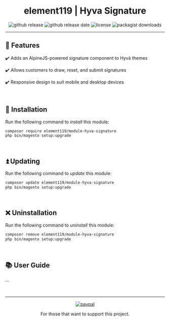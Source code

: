 <div align="center">

<!-- Module Image Here -->

</div>

<h1 align="center">element119 | Hyva Signature</h1>

<div align="center">

![github release](https://img.shields.io/github/v/release/pykettk/module-hyva-signature?color=ffbf00&label=version)
![github release date](https://img.shields.io/github/release-date/pykettk/module-hyva-signature?color=8b32a8&label=last%20release)
![license](https://img.shields.io/badge/license-OSL-ff00dd.svg)
![packagist downloads](https://img.shields.io/packagist/dt/element119/module-hyva-signature?color=ff0000)

</div>

---

## 📝 Features
✔️ Adds an AlpineJS-powered signature component to Hyvä themes

✔️ Allows customers to draw, reset, and submit signatures

✔️ Responsive design to suit mobile and desktop devices

<br/>

## 🔌 Installation
Run the following command to *install* this module:
```bash
composer require element119/module-hyva-signature
php bin/magento setup:upgrade
```

<br/>

## ⏫ Updating
Run the following command to *update* this module:
```bash
composer update element119/module-hyva-signature
php bin/magento setup:upgrade
```

<br/>

## ❌ Uninstallation
Run the following command to *uninstall* this module:
```bash
composer remove element119/module-hyva-signature
php bin/magento setup:upgrade
```

<br/>

## 📚 User Guide
...

<br>

---

<div align="center">

[![paypal](https://www.paypalobjects.com/en_US/i/btn/btn_donateCC_LG.gif)](https://paypal.me/pykettk)

For those that want to support this project.

</div>
